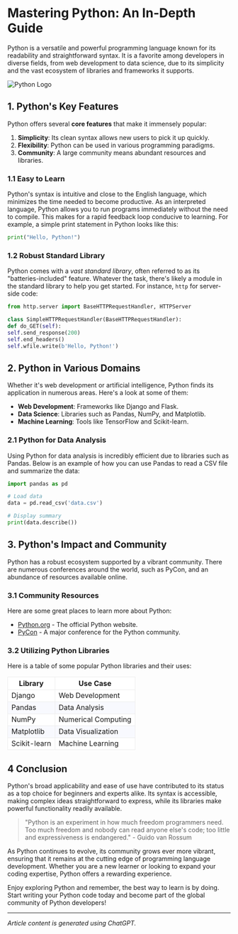 # Mastering Python: An In-Depth Guide

Python is a versatile and powerful programming language known for its readability and straightforward syntax. It is a favorite among developers in diverse fields, from web development to data science, due to its simplicity and the vast ecosystem of libraries and frameworks it supports.

![Python Logo](https://www.python.org/static/img/python-logo.png "Python")
<!-- alternative: ![Python Logo](images/python-logo.png "Python") -->


## 1. Python's Key Features

Python offers several **core features** that make it immensely popular:

1. **Simplicity**: Its clean syntax allows new users to pick it up quickly.
2. **Flexibility**: Python can be used in various programming paradigms.
3. **Community**: A large community means abundant resources and libraries.

### 1.1 Easy to Learn

Python's syntax is intuitive and close to the English language, which minimizes the time needed to become productive. As an interpreted language, Python allows you to run programs immediately without the need to compile. This makes for a rapid feedback loop conducive to learning. For example, a simple print statement in Python looks like this:

```python
print("Hello, Python!")
```

### 1.2 Robust Standard Library

Python comes with a *vast standard library*, often referred to as its "batteries-included" feature. Whatever the task, there's likely a module in the standard library to help you get started. For instance, `http` for server-side code:

```python
from http.server import BaseHTTPRequestHandler, HTTPServer

class SimpleHTTPRequestHandler(BaseHTTPRequestHandler):
def do_GET(self):
self.send_response(200)
self.end_headers()
self.wfile.write(b'Hello, Python!')
```


## 2. Python in Various Domains
Whether it's web development or artificial intelligence, Python finds its application in numerous areas. Here's a look at some of them:

- **Web Development**: Frameworks like Django and Flask.
- **Data Science**: Libraries such as Pandas, NumPy, and Matplotlib.
- **Machine Learning**: Tools like TensorFlow and Scikit-learn.

### 2.1 Python for Data Analysis

Using Python for data analysis is incredibly efficient due to libraries such as Pandas. Below is an example of how you can use Pandas to read a CSV file and summarize the data:

```python
import pandas as pd

# Load data
data = pd.read_csv('data.csv')

# Display summary
print(data.describe())
```


## 3. Python's Impact and Community

Python has a robust ecosystem supported by a vibrant community. There are numerous conferences around the world, such as PyCon, and an abundance of resources available online.

### 3.1 Community Resources

Here are some great places to learn more about Python:

- [Python.org](https://www.python.org) - The official Python website. 
- [PyCon](https://pycon.org) - A major conference for the Python community. 

### 3.2 Utilizing Python Libraries

Here is a table of some popular Python libraries and their uses:

<style>
	table {
    	border-collapse: collapse; /* Avoids double table margins */
    }
  	th, tr, td {
  		border: 1px solid #ececec; /* Color “light grey, slightly darker for frame lines */
  	}
    th {
  		background-color: #ffffff; /* Background color “white” for the column headings */
    }
    tr:nth-child(odd) td {
  		background-color: #f8f9fe; /* Background color “light blue-grey” for even lines */
    }
    tr:nth-child(even) td {
        background-color: #ffffff; /* Background color “white” for odd line numbers */
    }
</style>
<table>
    <tr>
        <th>Library</th>
        <th>Use Case</th>
    </tr>
    <tr>
        <td>Django</td>
        <td>Web Development</td> 
    </tr>
    <tr>
        <td>Pandas</td>
        <td>Data Analysis</td>    
    </tr>
    <tr>
        <td>NumPy</td>
        <td>Numerical Computing</td>
    </tr>
    <tr>
        <td>Matplotlib</td>
        <td>Data Visualization</td>
    </tr>
    <tr>
        <td>Scikit-learn</td>
        <td>Machine Learning</td>
    </tr>
</table>


## 4 Conclusion

Python's broad applicability and ease of use have contributed to its status as a top choice for beginners and experts alike. Its syntax is accessible, making complex ideas straightforward to express, while its libraries make powerful functionality readily available.

> "Python is an experiment in how much freedom programmers need. Too much freedom and nobody can read anyone else's code; too little and expressiveness is endangered." - Guido van Rossum

As Python continues to evolve, its community grows ever more vibrant, ensuring that it remains at the cutting edge of programming language development. Whether you are a new learner or looking to expand your coding expertise, Python offers a rewarding experience.

Enjoy exploring Python and remember, the best way to learn is by doing. Start writing your Python code today and become part of the global community of Python developers!

---

*Article content is generated using ChatGPT.*
